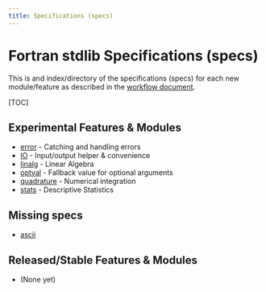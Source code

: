 ```yaml
---
title: Specifications (specs)
---
```


# Fortran stdlib Specifications (specs)

This is and index/directory of the specifications (specs) for each new module/feature as described in the
[workflow document](../Workflow.html).

[TOC]

## Experimental Features & Modules

 - [error](./stdlib_experimental_error.html) - Catching and handling errors
 - [IO](./stdlib_experimental_io.html) - Input/output helper & convenience
 - [linalg](./stdlib_experimental_linalg.html) - Linear Algebra
 - [optval](./stdlib_experimental_optval.html) - Fallback value for optional arguments
 - [quadrature](./stdlib_experimental_quadrature.html) - Numerical integration
 - [stats](./stdlib_experimental_stats.html) - Descriptive Statistics

## Missing specs

 - [ascii](https://github.com/fortran-lang/stdlib/blob/master/src/stdlib_experimental_ascii.f90)

## Released/Stable Features & Modules

 - (None yet)
